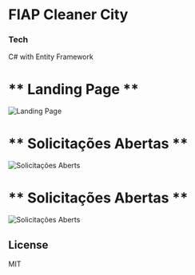 ﻿# FIAP Cleaner City

### Tech

C# with Entity Framework

# ** Landing Page **

![Landing Page](https://i.imgur.com/SHpWNEs.png)

# ** Solicitações Abertas **

![Solicitações Aberts](https://i.imgur.com/0Pw06sGg.png)

# ** Solicitações Abertas **

![Solicitações Aberts](https://i.imgur.com/W8iDmmWg.png)

License
----
MIT